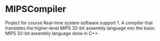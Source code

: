 # MIPSCompiler

Project for course Real-time system software support 1. 
A compiler that translates the higher-level MIPS 32-bit assembly language into the basic MIPS 32-bit assembly language done in C++.
